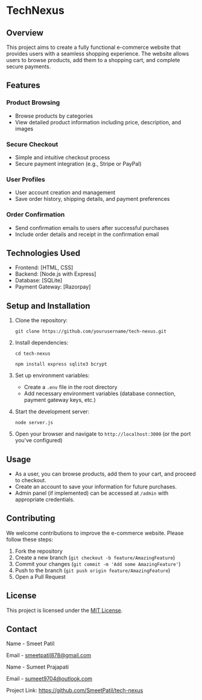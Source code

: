 # TechNexus

## Overview

This project aims to create a fully functional e-commerce website that provides users with a seamless shopping experience. The website allows users to browse products, add them to a shopping cart, and complete secure payments.

## Features

### Product Browsing
- Browse products by categories
- View detailed product information including price, description, and images

### Secure Checkout
- Simple and intuitive checkout process
- Secure payment integration (e.g., Stripe or PayPal)

### User Profiles
- User account creation and management
- Save order history, shipping details, and payment preferences

### Order Confirmation
- Send confirmation emails to users after successful purchases
- Include order details and receipt in the confirmation email

## Technologies Used

- Frontend: [HTML, CSS]
- Backend: [Node.js with Express]
- Database: [SQLite]
- Payment Gateway: [Razorpay]

## Setup and Installation

1. Clone the repository:
   ```
   git clone https://github.com/yourusername/tech-nexus.git
   ```

2. Install dependencies:
   ```
   cd tech-nexus
   
   npm install express sqlite3 bcrypt
   ```

3. Set up environment variables:
   - Create a `.env` file in the root directory
   - Add necessary environment variables (database connection, payment gateway keys, etc.)

4. Start the development server:
   ```
   node server.js
   ```

5. Open your browser and navigate to `http://localhost:3000` (or the port you've configured)

## Usage

- As a user, you can browse products, add them to your cart, and proceed to checkout.
- Create an account to save your information for future purchases.
- Admin panel (if implemented) can be accessed at `/admin` with appropriate credentials.

## Contributing

We welcome contributions to improve the e-commerce website. Please follow these steps:

1. Fork the repository
2. Create a new branch (`git checkout -b feature/AmazingFeature`)
3. Commit your changes (`git commit -m 'Add some AmazingFeature'`)
4. Push to the branch (`git push origin feature/AmazingFeature`)
5. Open a Pull Request

## License

This project is licensed under the [MIT License](LICENSE).

## Contact
Name - Smeet Patil

Email - smeetpatil878@gmail.com

Name - Sumeet Prajapati

Email - sumeet9704@outlook.com

Project Link: https://github.com/SmeetPatil/tech-nexus


